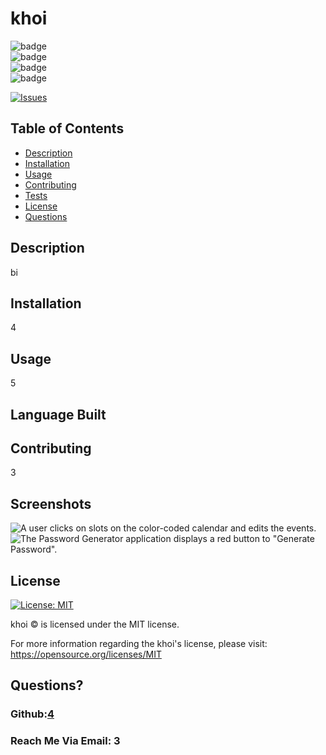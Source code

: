 # khoi
  ![badge](https://img.shields.io/badge/languages--yellow)
  <br> 
  ![badge](https://img.shields.io/github/issues/4/32)
  <br>
  ![badge](https://img.shields.io/github/issues-closed/4/32)
  <br>
  ![badge](https://img.shields.io/github/last-commit/4/32)
  <br>

  [![Issues](https://img.shields.io/github/contributors/4/32)](https://github.com/4/32/graphs/contributors)
## Table of Contents
  
- [Description](#description)
- [Installation](#installation)
- [Usage](#usage)
- [Contributing](#contributions)
- [Tests](#tests)
- [License](#license)
- [Questions](#questions)
  
## Description 
  
bi
  
## Installation 
  
4
  
## Usage 
  
5

## Language Built

  
## Contributing 
  
3

## Screenshots 

![A user clicks on slots on the color-coded calendar and edits the events.](.Node/Develop/assets/1.JPG)  
![The Password Generator application displays a red button to "Generate Password".](./Assets/03-javascript-homework-demo.png)


## License
[![License: MIT](https://img.shields.io/badge/license-MIT-blue)](https://opensource.org/licenses/MIT)

khoi © is licensed under the MIT license.  

For more information regarding the khoi's license, please visit: 
https://opensource.org/licenses/MIT

  
## Questions?
  
### Github:[4](https://github.com/4)
  
### Reach Me Via Email: 3
